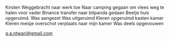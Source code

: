 Kirsten Weggebracht naar werk toe
Naar camping gegaan om vlees weg te halen voor vader
Binance transfer naar bitpanda gedaan
Beetje huis opgeruimd.
Was aangezet
Was uitgeruimd
Kleren opgeruimd kasten kamer
Kleren meisje overschot verplaats naar mijn kamer
Was deels opgevouwen

  
g.a.ntwari@gmail.com